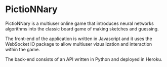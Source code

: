 # PictioNNary

PictioNNary is a multiuser online game that introduces neural networks algorithms into the classic board game of making sketches and guessing.

The front-end of the application is written in Javascript and it uses the WebSocket IO package to allow multiuser vizualization and interaction within the game.

The back-end consists of an API written in Python and deployed in Heroku.
